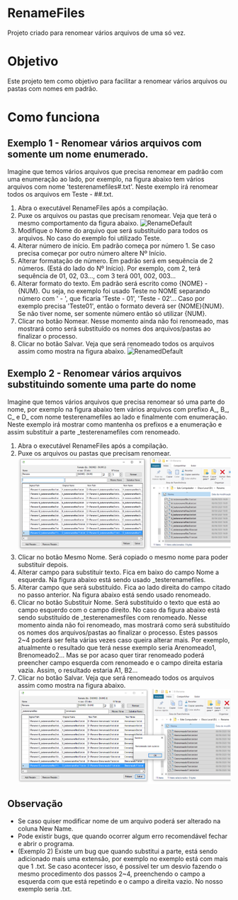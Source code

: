 # RenameFiles
Projeto criado para renomear vários arquivos de uma só vez.

# Objetivo
Este projeto tem como objetivo para facilitar a renomear vários arquivos ou pastas com nomes em padrão.

# Como funciona
## Exemplo 1 - Renomear vários arquivos com somente um nome enumerado.
Imagine que temos vários arquivos que precisa renomear em padrão com uma enumeração ao lado, por exemplo, na figura abaixo tem vários arquivos com nome 'testerenamefiles#.txt'.
Neste exemplo irá renomear todos os arquivos em Teste - ##.txt.
1. Abra o executável RenameFiles após a compilação.
1. Puxe os arquivos ou pastas que precisam renomear.
Veja que terá o mesmo comportamento da figura abaixo.
![RenameDefault](/renomear%20padrão.PNG)
1. Modifique o Nome do arquivo que será substituído para todos os arquivos.
No caso do exemplo foi utilizado Teste.
1. Alterar número de início.
Em padrão começa por número 1.
Se caso precisa começar por outro número altere Nº Início.
1. Alterar formatação de número.
Em padrão será em sequência de 2 números. (Está do lado do Nº Início).
Por exemplo, com 2, terá sequência de 01, 02, 03..., com 3 terá 001, 002, 003...
1. Alterar formato do texto.
Em padrão será escrito como {NOME} - {NUM}. Ou seja, no exemplo foi usado Teste no NOME separando número com ' - ', que ficaria 'Teste - 01', 'Teste - 02'...
Caso por exemplo precisa 'Teste01', então o formato deverá ser {NOME}{NUM}.
Se não tiver nome, ser somente número então só utilizar {NUM}.
1. Clicar no botão Nomear.
Nesse momento ainda não foi renomeado, mas mostrará como será substituído os nomes dos arquivos/pastas ao finalizar o processo.
1. Clicar no botão Salvar.
Veja que será renomeado todos os arquivos assim como mostra na figura abaixo.
![RenamedDefault](/renomeado%20padrão.PNG)

## Exemplo 2 - Renomear vários arquivos substituindo somente uma parte do nome
Imagine que temos vários arquivos que precisa renomear só uma parte do nome, por exemplo na figura abaixo tem vários arquivos com prefixo A_, B_, C_ e D_ com nome testerenamefiles ao lado e finalmente com enumeração.
Neste exemplo irá mostrar como mantenha os prefixos e a enumeração e assim substituir a parte _testerenamefiles com renomeado.
1. Abra o executável RenameFiles após a compilação.
1. Puxe os arquivos ou pastas que precisam renomear.
![RenamePart](/renomear%20substituindo%20a%20parte.PNG)
1. Clicar no botão Mesmo Nome.
Será copiado o mesmo nome para poder substituir depois.
1. Alterar campo para substituir texto.
Fica em baixo do campo Nome a esquerda. Na figura abaixo está sendo usado _testerenamefiles.
1. Alterar campo que será substituído.
Fica ao lado direita do campo citado no passo anterior. Na figura abaixo está sendo usado renomeado.
1. Clicar no botão Substituir Nome.
Será substituído o texto que está ao campo esquerdo com o campo direito. No caso da figura abaixo está sendo substituído de _testerenamesfiles com renomeado.
Nesse momento ainda não foi renomeado, mas mostrará como será substituído os nomes dos arquivos/pastas ao finalizar o processo.
Estes passos 2~4 poderá ser feita várias vezes caso queira alterar mais.
Por exemplo, atualmente o resultado que terá nesse exemplo seria Arenomeado1, Brenomeado2...
Mas se por acaso quer tirar renomeado poderá preencher campo esquerda com renomeado e o campo direita estaria vazia. Assim, o resultado estaria A1, B2...
1. Clicar no botão Salvar.
Veja que será renomeado todos os arquivos assim como mostra na figura abaixo.
![RenamedPart](/renomeado%20substituindo%20a%20parte.PNG)



## Observação
- Se caso quiser modificar nome de um arquivo poderá ser alterado na coluna New Name.
- Pode existir bugs, que quando ocorrer algum erro recomendável fechar e abrir o programa.
- (Exemplo 2) Existe um bug que quando substitui a parte, está sendo adicionado mais uma extensão, por exemplo no exemplo está com mais que 1 .txt. Se caso acontecer isso, é possível ter um desvio fazendo o mesmo procedimento dos passos 2~4, preenchendo o campo a esquerda com que está repetindo e o campo a direita vazio. No nosso exemplo seria .txt.

